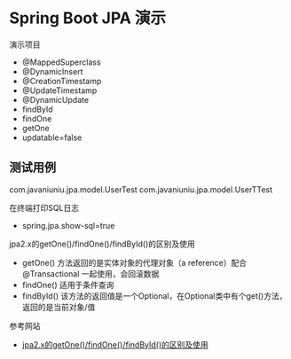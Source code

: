 # Spring Boot JPA 演示

演示项目
- @MappedSuperclass
- @DynamicInsert
- @CreationTimestamp
- @UpdateTimestamp
- @DynamicUpdate
- findById
- findOne
- getOne
- updatable=false



## 测试用例
com.javaniuniu.jpa.model.UserTest
com.javaniuniu.jpa.model.UserTTest

在终端打印SQL日志
- spring.jpa.show-sql=true

jpa2.x的getOne()/findOne()/findById()的区别及使用
- getOne()  方法返回的是实体对象的代理对象（a reference）配合@Transactional 一起使用，会回滚数据
- findOne() 适用于条件查询
- findById() 该方法的返回值是一个Optional<T>，在Optional类中有个get()方法，返回的是当前对象/值

参考网站
- [jpa2.x的getOne()/findOne()/findById()的区别及使用](https://blog.csdn.net/zx110503/article/details/81356735)